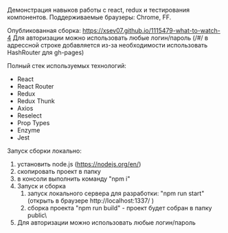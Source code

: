 Демонстрация навыков работы с react, redux и тестирования компонентов.
Поддерживаемые браузеры: Chrome, FF.

Опубликованная сборка: https://xsev07.github.io/1115479-what-to-watch-4
Для авторизации можно использовать любые логин/пароль
(/#/ в адрессной строке добавляется из-за необходимости использовать HashRouter для gh-pages)

Полный стек используемых технологий:
- React
- React Router
- Redux
- Redux Thunk
- Axios
- Reselect
- Prop Types
- Enzyme
- Jest

Запуск сборки локально:
1. установить node.js (https://nodejs.org/en/)
2. скопировать проект в папку
3. в консоли выполнить команду "npm i"
4. Запуск и сборка
    1. запуск локального сервера для разработки: "npm run start" (открыть в браузере http://localhost:1337/ )
    2. сборка проекта "npm run build" - проект будет собран в папку public\
5. Для авторизации можно использовать любые логин/пароль
